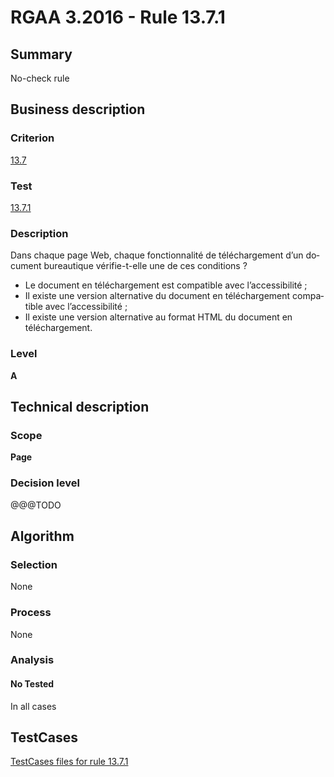 # RGAA 3.2016 - Rule 13.7.1

## Summary
No-check rule


## Business description

### Criterion
[13.7](http://references.modernisation.gouv.fr/rgaa-accessibilite/criteres.html#crit-13-7)

### Test
[13.7.1](http://references.modernisation.gouv.fr/rgaa-accessibilite/criteres.html#test-13-7-1)

### Description
<div lang="fr">Dans chaque page Web, chaque fonctionnalit&#xE9; de t&#xE9;l&#xE9;chargement d&#x2019;un document bureautique v&#xE9;rifie-t-elle une de ces conditions&nbsp;? <ul><li>Le document en t&#xE9;l&#xE9;chargement est compatible avec l&#x2019;accessibilit&#xE9;&nbsp;;</li> <li>Il existe une version alternative du document en t&#xE9;l&#xE9;chargement compatible avec l&#x2019;accessibilit&#xE9;&nbsp;;</li> <li>Il existe une version alternative au format HTML du document en t&#xE9;l&#xE9;chargement.</li> </ul></div>

### Level
**A**


## Technical description

### Scope
**Page**

### Decision level
@@@TODO


## Algorithm

### Selection
None

### Process
None

### Analysis

#### No Tested
In all cases


##  TestCases

[TestCases files for rule 13.7.1](https://github.com/Asqatasun/Asqatasun/tree/RGAA_3.2016/rules/rules-rgaa3.2016/src/test/resources/testcases/rgaa32016/Rgaa32016Rule130701/)


